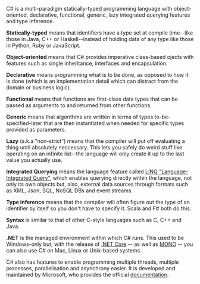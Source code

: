 C# is a multi-paradigm statically-typed programming language with object-oriented, declarative, functional, generic, lazy integrated querying features and type inference. 

__Statically-typed__ means that identifiers have a type set at compile time--like those in Java, C++ or Haskell--instead of holding data of any type like those in Python, Ruby or JavaScript.

__Object-oriented__ means that C# provides imperative class-based ojects with features such as single inheritance, interfaces and encapsulation.  

__Declarative__ means programming what is to be done, as opposed to how it is done (which is an implementation detail which can distract from the domain or business logic).

__Functional__ means that functions are first-class data types that can be passed as arguments to and returned from other functions.

__Generic__ means that algorithms are written in terms of types to-be-specified-later that are then instantiated when needed for specific types provided as parameters. 

__Lazy__ (a.k.a "non-strict") means that the compiler will put off evaluating a thing until absolutely neccessary. This lets you safely do weird stuff like operating on an infinite list--the language will only create it up to the last value you actually use.

__Integrated Querying__ means the language feature called [LINQ "Language-Integrated Query"](https://msdn.microsoft.com/en-us/library/bb308959.aspx), which enables querying directly within the language, not only its own objects but, also, external data sources through formats such as XML, Json, SQL, NoSQL DBs and event streams.  

__Type inference__ means that the compiler will often figure out the type of an identifier by itself so you don't have to specify it. Scala and F# both do this.

__Syntax__ is similar to that of other C-style languages such as C, C++ and Java.

__.NET__ is the managed environment within which C# runs. This used to be Windows-only but, with the release of [.NET Core](https://www.microsoft.com/net/core) -- as well as [MONO](http://www.mono-project.com/) -- you can also use C# on Mac, Linux or Unix-based systems.

C# also has features to enable programming multiple threads, multiple processes, parallelisation and asynchrony easier. It is developed and maintained by Microsoft, who provides the official [documentation](https://docs.microsoft.com/en-us/dotnet/csharp/).
